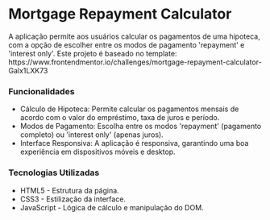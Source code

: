 <h1>Mortgage Repayment Calculator</h1>

<p>A aplicação permite aos usuários calcular os pagamentos de uma hipoteca, com a opção de escolher entre os modos de pagamento 'repayment' e 'interest only'.
Este projeto é baseado no template: https://www.frontendmentor.io/challenges/mortgage-repayment-calculator-Galx1LXK73 </p>

<h3>Funcionalidades</h3>
<ul>
  <li>Cálculo de Hipoteca: Permite calcular os pagamentos mensais de acordo com o valor do empréstimo, taxa de juros e período.</li>
  <li>Modos de Pagamento: Escolha entre os modos 'repayment' (pagamento completo) ou 'interest only' (apenas juros).</li>
  <li>Interface Responsiva: A aplicação é responsiva, garantindo uma boa experiência em dispositivos móveis e desktop.</li>
</ul>

<h3>Tecnologias Utilizadas</h3>
<ul>
  <li>HTML5 - Estrutura da página.</li>
  <li>CSS3 - Estilização da interface.</li>
  <li>JavaScript - Lógica de cálculo e manipulação do DOM.</li>
</ul>
